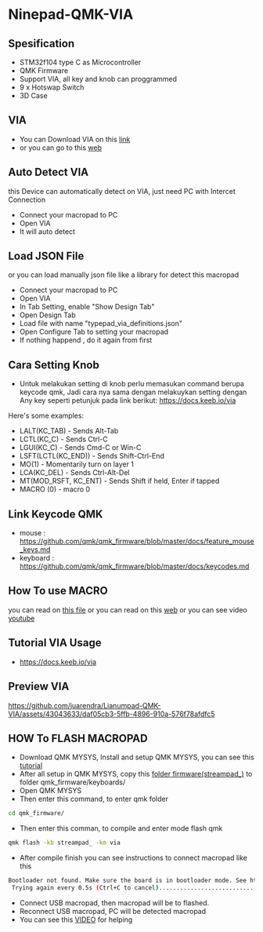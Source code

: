 # Ninepad-QMK-VIA

## Spesification
- STM32f104 type C as Microcontroller
- QMK Firmware
- Support VIA, all key and knob can proggrammed
- 9 x Hotswap Switch
- 3D Case

## VIA
- You can Download VIA on this [link](https://github.com/the-via/releases/releases)
- or you can go to this [web](https://usevia.app/)


## Auto Detect VIA
this Device can automatically detect on VIA, just need PC with Intercet Connection
- Connect your macropad to PC
- Open VIA
- It will auto detect
## Load JSON File
or you can load manually json file like a library for detect this macropad
- Connect your macropad to PC
- Open VIA
- In Tab Setting, enable "Show Design Tab"
- Open Design Tab
- Load file with name "typepad_via_definitions.json" 
- Open Configure Tab to setting your macropad
- If nothing happend , do it again from first 

## Cara Setting Knob
- Untuk melakukan setting di knob perlu memasukan command berupa keycode qmk, Jadi cara nya sama dengan melakuykan setting dengan Any key seperti petunjuk pada link berikut: 
https://docs.keeb.io/via

Here's some examples:

- LALT(KC_TAB) - Sends Alt-Tab
- LCTL(KC_C) - Sends Ctrl-C
- LGUI(KC_C) - Sends Cmd-C or Win-C
- LSFT(LCTL(KC_END)) - Sends Shift-Ctrl-End
- MO(1) - Momentarily turn on layer 1
- LCA(KC_DEL) - Sends Ctrl-Alt-Del
- MT(MOD_RSFT, KC_ENT) - Sends Shift if held, Enter if tapped
- MACRO (0) - macro 0

## Link Keycode QMK
- mouse : https://github.com/qmk/qmk_firmware/blob/master/docs/feature_mouse_keys.md
- keyboard : https://github.com/qmk/qmk_firmware/blob/master/docs/keycodes.md

## How To use MACRO
you can read on [this file](https://github.com/juarendra/STREAMPAD-QMK-VIA/blob/main/DOC/MACRO%20VIA%20USAGE.pdf)
or you can read on this [web](https://www.keychron.com/blogs/archived/how-to-use-via-to-program-your-keyboard)
or you can see video [youtube](https://youtu.be/GtSeo69Y0Zw)


## Tutorial VIA Usage
- https://docs.keeb.io/via

## Preview VIA

https://github.com/juarendra/Lianumpad-QMK-VIA/assets/43043633/daf05cb3-5ffb-4896-910a-576f78afdfc5


## HOW To FLASH MACROPAD 
- Download QMK MYSYS, Install and setup QMK MYSYS, you can see this [tutorial](https://msys.qmk.fm/guide.html#next-steps)
- After all setup in QMK MYSYS, copy this [folder firmware(streampad_)](https://github.com/juarendra/STREAMPAD-QMK-VIA/tree/main/Firmware) to folder qmk_firmware/keyboards/
- Open QMK MYSYS
- Then enter this command, to enter qmk folder
```sh
cd qmk_firmware/
```
- Then enter this comman, to compile and enter mode flash qmk
```sh
qmk flash -kb streampad_ -km via
```
- After compile finish you can see instructions to connect macropad like this
```sh
Bootloader not found. Make sure the board is in bootloader mode. See https://docs.qmk.fm/#/newbs_flashing
 Trying again every 0.5s (Ctrl+C to cancel).............................
```
- Connect USB macropad, then macropad will be to flashed.
- Reconnect USB macropad, PC will be detected macropad
- You can see this [VIDEO](https://github.com/juarendra/STREAMPAD-QMK-VIA/blob/main/DOC/tutorial_flash.mp4) for helping